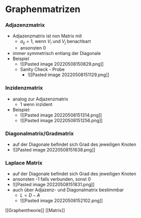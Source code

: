 # Graphenmatrizen
### Adjazenzmatrix
+ Adjazenzmatrix ist nxn Matrix mit
	+ $a_{ij}=1$, wenn $V_i$ und $V_j$ benachbart
	+ ansonsten 0
+ immer symmetrisch entlang der Diagonale
+ Beispiel
	+ ![[Pasted image 20220508150829.png]]
	+ Sanity Check - Probe
		+ ![[Pasted image 20220508151129.png]]

### Inzidenzmatrix
+ analog zur Adjazenzmatrix
	+ 1 wenn inzident
+ Beispiel:
	+ ![[Pasted image 20220508151314.png]]
	+ ![[Pasted image 20220508151256.png]]

### Diagonalmatrix/Gradmatrix
+ auf der Diagonale befindet sich Grad des jeweiligen Knoten
+ ![[Pasted image 20220508151638.png]]

### Laplace Matrix
+ auf der Diagonale befindet sich Grad des jeweiligen Knoten
+ ansonsten -1 falls verbunden, sonst 0
+ ![[Pasted image 20220508151831.png]]
+ auch über Adjazenz- und Diagonalmatrix bestimmbar
	+ $L=D-A$
	+ ![[Pasted image 20220508152102.png]]

[[Graphentheorie]] [[Matrix]]